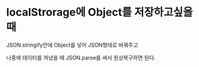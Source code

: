 # localStrorage에 Object를 저장하고싶을 때



JSON.stringify안에 Object를 넣어 JSON형태로 바꿔주고

나중에 데이터를 꺼냈을 때 JSON.parse를 써서 원상복구하면 된다.

